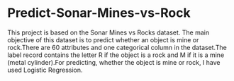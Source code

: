 # Predict-Sonar-Mines-vs-Rock

This project is based on the Sonar Mines vs Rocks dataset. The main objective of this dataset is to predict whether an object is mine or rock.There are 60 attributes and one categorical column in the dataset.The label record contains the letter R if the object is a rock and M if it is a mine (metal cylinder).For predicting, whether the object is mine or rock, I have used Logistic Regression.
